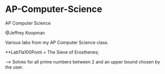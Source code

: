 # AP-Computer-Science
AP Computer Science

@Jeffrey Koopman

Various labs from my AP Computer Science class.
 
**Lab11a100Point = The Sieve of Erosthenes;

--> Solves for all prime numbers between 2 and an upper bound chosen by the user.
